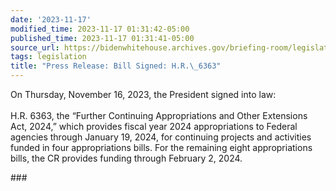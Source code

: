 ```yaml
---
date: '2023-11-17'
modified_time: 2023-11-17 01:31:42-05:00
published_time: 2023-11-17 01:31:41-05:00
source_url: https://bidenwhitehouse.archives.gov/briefing-room/legislation/2023/11/17/press-release-bill-signed-h-r-6363/
tags: legislation
title: "Press Release: Bill Signed: H.R.\_6363"
---
```

 
On Thursday, November 16, 2023, the President signed into law:  
   
H.R. 6363, the “Further Continuing Appropriations and Other Extensions
Act, 2024,” which provides fiscal year 2024 appropriations to Federal
agencies through January 19, 2024, for continuing projects and
activities funded in four appropriations bills. For the remaining eight
appropriations bills, the CR provides funding through February 2, 2024. 

\###

